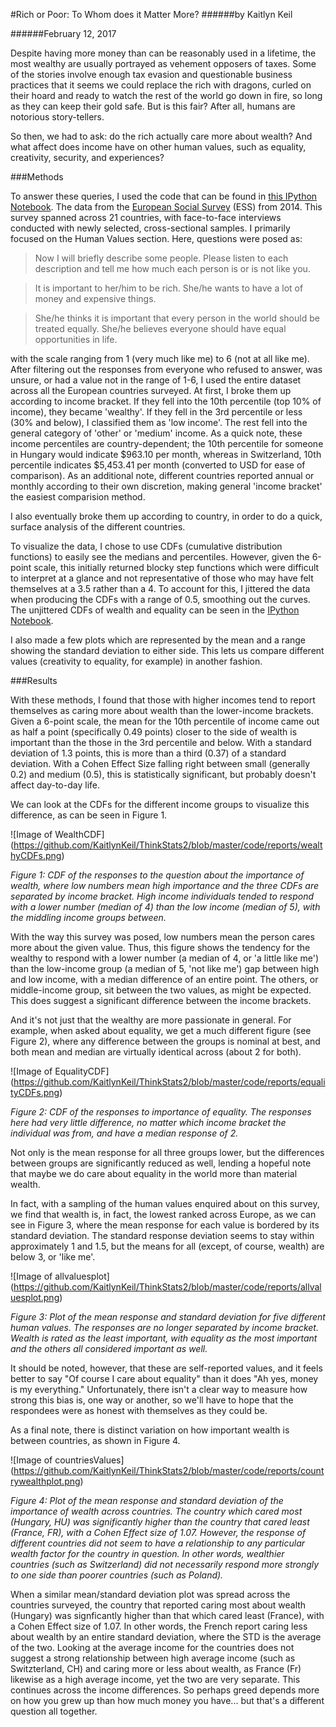 #Rich or Poor: To Whom does it Matter More?
######by Kaitlyn Keil

######February 12, 2017

Despite having more money than can be reasonably used in a lifetime, the most wealthy are usually portrayed as vehement opposers of taxes. Some of the stories involve enough tax evasion and questionable business practices that it seems we could replace the rich with dragons, curled on their hoard and ready to watch the rest of the world go down in fire, so long as they can keep their gold safe. But is this fair? After all, humans are notorious story-tellers. 

So then, we had to ask: do the rich actually care more about wealth? And what affect does income have on other human values, such as equality, creativity, security, and experiences?

###Methods

To answer these queries, I used the code that can be found in [this IPython Notebook](https://github.com/KaitlynKeil/ThinkStats2/blob/master/code/report1.ipynb).  The data from the [European Social Survey](http://www.europeansocialsurvey.org/download.html?file=ESS7e02_1&y=2014) (ESS) from 2014. This survey spanned across 21 countries, with face-to-face interviews conducted with newly selected, cross-sectional samples. I primarily focused on the Human Values section. Here, questions were posed as:

>Now I will briefly describe some people. 
>Please listen to each description and tell me how much each person is or is not like you.

>It is important to her/him to be rich. She/he wants to have a lot of money and expensive things. 

>She/he thinks it is important that every person in the world should be treated equally. She/he believes everyone should have equal opportunities in life. 

with the scale ranging from 1 (very much like me) to 6 (not at all like me). After filtering out the responses from everyone who refused to answer, was unsure, or had a value not in the range of 1-6, I used the entire dataset across all the European countries surveyed. At first, I broke them up according to income bracket. If they fell into the 10th percentile (top 10% of income), they became 'wealthy'. If they fell in the 3rd percentile or less (30% and below), I classified them as 'low income'. The rest fell into the general category of 'other' or 'medium' income. As a quick note, these income percentiles are country-dependent; the 10th percentile for someone in Hungary would indicate $963.10 per month, whereas in Switzerland, 10th percentile indicates $5,453.41 per month (converted to USD for ease of comparison). As an additional note, different countries reported annual or monthly according to their own discretion, making general 'income bracket' the easiest comparision method.

I also eventually broke them up according to country, in order to do a quick, surface analysis of the different countries.

To visualize the data, I chose to use CDFs (cumulative distribution functions) to easily see the medians and percentiles. However, given the 6-point scale, this initially returned blocky step functions which were difficult to interpret at a glance and not representative of those who may have felt themselves at a 3.5 rather than a 4. To account for this, I jittered the data when producing the CDFs with a range of 0.5, smoothing out the curves. The unjittered CDFs of wealth and equality can be seen in the [IPython Notebook](https://github.com/KaitlynKeil/ThinkStats2/blob/master/code/report1.ipynb).

I also made a few plots which are represented by the mean and a range showing the standard deviation to either side. This lets us compare different values (creativity to equality, for example) in another fashion.

###Results

With these methods, I found that those with higher incomes tend to report themselves as caring more about wealth than the lower-income brackets. Given a 6-point scale, the mean for the 10th percentile of income came out as half a point (specifically 0.49 points) closer to the side of wealth is important than the those in the 3rd percentile and below. With a standard deviation of 1.3 points, this is more than a third (0.37) of a standard deviation. With a Cohen Effect Size falling right between small (generally 0.2) and medium (0.5), this is statistically significant, but probably doesn't affect day-to-day life.

We can look at the CDFs for the different income groups to visualize this difference, as can be seen in Figure 1.

![Image of WealthCDF]
(https://github.com/KaitlynKeil/ThinkStats2/blob/master/code/reports/wealthyCDFs.png)

*Figure 1: CDF of the responses to the question about the importance of wealth, where low numbers mean high importance and the three CDFs are separated by income bracket. High income individuals tended to respond with a lower number (median of 4) than the low income (median of 5), with the middling income groups between.*

With the way this survey was posed, low numbers mean the person cares more about the given value. Thus, this figure shows the tendency for the wealthy to respond with a lower number (a median of 4, or 'a little like me') than the low-income group (a median of 5, 'not like me') gap between high and low income, with a median difference of an entire point. The others, or middle-income group, sit between the two values, as might be expected. This does suggest a significant difference between the income brackets.

And it's not just that the wealthy are more passionate in general. For example, when asked about equality, we get a much different figure (see Figure 2), where any difference between the groups is nominal at best, and both mean and median are virtually identical across (about 2 for both).

![Image of EqualityCDF]
(https://github.com/KaitlynKeil/ThinkStats2/blob/master/code/reports/equalityCDFs.png)

*Figure 2: CDF of the responses to importance of equality. The responses here had very little difference, no matter which income bracket the individual was from, and have a median response of 2.*

Not only is the mean response for all three groups lower, but the differences between groups are significantly reduced as well, lending a hopeful note that maybe we do care about equality in the world more than material wealth.

In fact, with a sampling of the human values enquired about on this survey, we find that wealth is, in fact, the lowest ranked across Europe, as we can see in Figure 3, where the mean response for each value is bordered by its standard deviation. The standard response deviation seems to stay within approximately 1 and 1.5, but the means for all (except, of course, wealth) are below 3, or 'like me'.

![Image of allvaluesplot]
(https://github.com/KaitlynKeil/ThinkStats2/blob/master/code/reports/allvaluesplot.png)

*Figure 3: Plot of the mean response and standard deviation for five different human values. The responses are no longer separated by income bracket. Wealth is rated as the least important, with equality as the most important and the others all considered important as well.*

It should be noted, however, that these are self-reported values, and it feels better to say "Of course I care about equality" than it does "Ah yes, money is my everything." Unfortunately, there isn't a clear way to measure how strong this bias is, one way or another, so we'll have to hope that the respondees were as honest with themselves as they could be.

As a final note, there is distinct variation on how important wealth is between countries, as shown in Figure 4.

![Image of countriesValues]
(https://github.com/KaitlynKeil/ThinkStats2/blob/master/code/reports/countrywealthplot.png)

*Figure 4: Plot of the mean response and standard deviation of the importance of wealth across countries. The country which cared most (Hungary, HU) was significantly higher than the country that cared least (France, FR), with a Cohen Effect size of 1.07. However, the response of different countries did not seem to have a relationship to any particular wealth factor for the country in question. In other words, wealthier countries (such as Switzerland) did not necessarily respond more strongly to one side than poorer countries (such as Poland).*

When a similar mean/standard deviation plot was spread across the countries surveyed, the country that reported caring most about wealth (Hungary) was signficantly higher than that which cared least (France), with a Cohen Effect size of 1.07. In other words, the French report caring less about wealth by an entire standard deviation, where the STD is the average of the two. Looking at the average income for the countries does not suggest a strong relationship between high average income (such as Switzterland, CH) and caring more or less about wealth, as France (Fr) likewise as a high average income, yet the two are very separate. This continues across the income differences. So perhaps greed depends more on how you grew up than how much money you have... but that's a different question all together.
